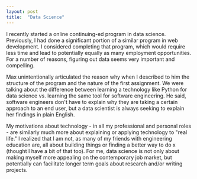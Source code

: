 ```yaml
---
layout: post
title:  "Data Science"
---
```

I recently started a online continuing-ed program in data science. Previously, I had done a significant portion of a similar program in web development. I considered completing that program, which would require less time and lead to potentially equally as many employment opportunities. For a number of reasons, figuring out data seems very important and compelling.

Max unintentionally articulated the reason why when I described to him the structure of the program and the nature of the first assignment. We were talking about the difference between learning a technology like Python for data science vs. learning the same tool for software engineering. He said, software engineers don't have to explain why they are taking a certain approach to an end user, but a data scientist is always seeking to explain her findings in plain English.

My motivations about technology - in all my professional and personal roles - are similarly much more about explaining or applying technology to "real life."  I realized that I am not, as many of my friends with engineering education are, all about building things or finding a better way to do x (thought I have a bit of that too). For me, data science is not only about making myself more appealing on the contemporary job market, but potentially can facilitate longer term goals about research and/or writing projects.
